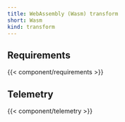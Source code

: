 ```yaml
---
title: WebAssembly (Wasm) transform
short: Wasm
kind: transform
---
```


## Requirements

{{< component/requirements >}}

## Telemetry

{{< component/telemetry >}}
